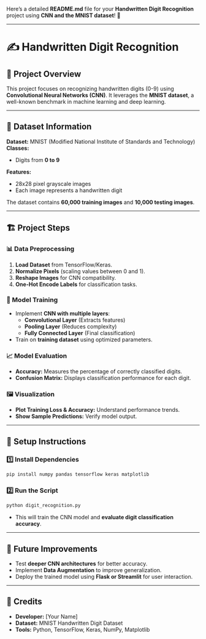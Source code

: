Here’s a detailed **README.md** file for your **Handwritten Digit Recognition** project using **CNN and the MNIST dataset**! 🚀  

---

# ✍️ Handwritten Digit Recognition  

## 📌 Project Overview  

This project focuses on recognizing handwritten digits (0-9) using **Convolutional Neural Networks (CNN)**. It leverages the **MNIST dataset**, a well-known benchmark in machine learning and deep learning.  

---

## 📂 Dataset Information  

**Dataset:** MNIST (Modified National Institute of Standards and Technology)  
**Classes:**  
- Digits from **0 to 9**  

**Features:**  
- 28x28 pixel grayscale images  
- Each image represents a handwritten digit  

The dataset contains **60,000 training images** and **10,000 testing images**.  

---

## 🏗️ Project Steps  

### 📊 Data Preprocessing  
1. **Load Dataset** from TensorFlow/Keras.  
2. **Normalize Pixels** (scaling values between 0 and 1).  
3. **Reshape Images** for CNN compatibility.  
4. **One-Hot Encode Labels** for classification tasks.  

### 🤖 Model Training  
- Implement **CNN with multiple layers**:  
  - **Convolutional Layer** (Extracts features)  
  - **Pooling Layer** (Reduces complexity)  
  - **Fully Connected Layer** (Final classification)  
- Train on **training dataset** using optimized parameters.  

### 📈 Model Evaluation  
- **Accuracy:** Measures the percentage of correctly classified digits.  
- **Confusion Matrix:** Displays classification performance for each digit.  

### 🖼️ Visualization  
- **Plot Training Loss & Accuracy:** Understand performance trends.  
- **Show Sample Predictions:** Verify model output.  

---

## 🔧 Setup Instructions  

### 1️⃣ Install Dependencies  
```bash
pip install numpy pandas tensorflow keras matplotlib
```

### 2️⃣ Run the Script  
```bash
python digit_recognition.py
```

- This will train the CNN model and **evaluate digit classification accuracy**.  

---

## 🚀 Future Improvements  

- Test **deeper CNN architectures** for better accuracy.  
- Implement **Data Augmentation** to improve generalization.  
- Deploy the trained model using **Flask or Streamlit** for user interaction.  

---

## 🙌 Credits  

- **Developer:** [Your Name]  
- **Dataset:** MNIST Handwritten Digit Dataset  
- **Tools:** Python, TensorFlow, Keras, NumPy, Matplotlib  
